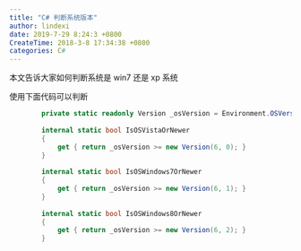 ```yaml
---
title: "C# 判断系统版本"
author: lindexi
date: 2019-7-29 8:24:3 +0800
CreateTime: 2018-3-8 17:34:38 +0800
categories: C#
---
```


本文告诉大家如何判断系统是 win7 还是 xp 系统

<!--more-->


<!-- csdn -->

使用下面代码可以判断

```csharp
        private static readonly Version _osVersion = Environment.OSVersion.Version;
 
        internal static bool IsOSVistaOrNewer
        {
            get { return _osVersion >= new Version(6, 0); }
        }
 
        internal static bool IsOSWindows7OrNewer
        {
            get { return _osVersion >= new Version(6, 1); }
        }
 
        internal static bool IsOSWindows8OrNewer
        {
            get { return _osVersion >= new Version(6, 2); }
        }
```

